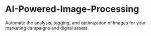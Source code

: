 # AI-Powered-Image-Processing
Automate the analysis, tagging, and optimization of images for your marketing campaigns and digital assets.
